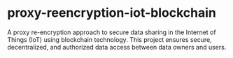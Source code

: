 # proxy-reencryption-iot-blockchain
A proxy re-encryption approach to secure data sharing in the Internet of Things (IoT) using blockchain technology. This project ensures secure, decentralized, and authorized data access between data owners and users.
